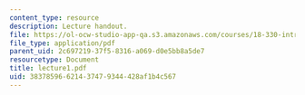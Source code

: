 ```yaml
---
content_type: resource
description: Lecture handout.
file: https://ol-ocw-studio-app-qa.s3.amazonaws.com/courses/18-330-introduction-to-numerical-analysis-spring-2004/38378596621437479344428af1b4c567_lecture1.pdf
file_type: application/pdf
parent_uid: 2c697219-37f5-8316-a069-d0e5bb8a5de7
resourcetype: Document
title: lecture1.pdf
uid: 38378596-6214-3747-9344-428af1b4c567
---
```

